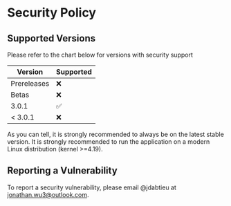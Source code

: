 # Security Policy

## Supported Versions

Please refer to the chart below for versions with security support

| Version     | Supported          |
| ----------- | ------------------ |
| Prereleases | :x:                |
| Betas       | :x:                |
| 3.0.1       | :white_check_mark: |
| < 3.0.1     | :x:                |

As you can tell, it is strongly recommended to always be on the latest stable version. It is strongly recommended to run the application on a modern Linux distribution (kernel >=4.19).

## Reporting a Vulnerability

To report a security vulnerability, please email @jdabtieu at [jonathan.wu3@outlook.com](jonathan.wu3@outlook.com).
